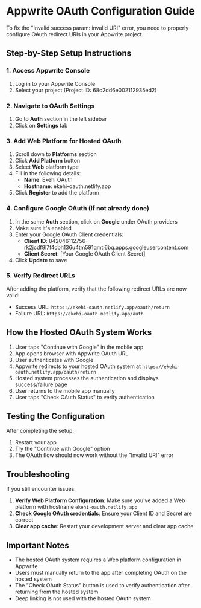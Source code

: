 # Appwrite OAuth Configuration Guide

To fix the "Invalid success param: invalid URI" error, you need to properly configure OAuth redirect URIs in your Appwrite project.

## Step-by-Step Setup Instructions

### 1. Access Appwrite Console
1. Log in to your Appwrite Console
2. Select your project (Project ID: 68c2dd6e002112935ed2)

### 2. Navigate to OAuth Settings
1. Go to **Auth** section in the left sidebar
2. Click on **Settings** tab

### 3. Add Web Platform for Hosted OAuth
1. Scroll down to **Platforms** section
2. Click **Add Platform** button
3. Select **Web** platform type
4. Fill in the following details:
   - **Name**: Ekehi OAuth
   - **Hostname**: ekehi-oauth.netlify.app
5. Click **Register** to add the platform

### 4. Configure Google OAuth (If not already done)
1. In the same **Auth** section, click on **Google** under OAuth providers
2. Make sure it's enabled
3. Enter your Google OAuth Client credentials:
   - **Client ID**: 842046112756-rk2jcdf9l7f4cbh136u4tm591qmtl6bq.apps.googleusercontent.com
   - **Client Secret**: [Your Google OAuth Client Secret]
4. Click **Update** to save

### 5. Verify Redirect URLs
After adding the platform, verify that the following redirect URLs are now valid:
- Success URL: `https://ekehi-oauth.netlify.app/oauth/return`
- Failure URL: `https://ekehi-oauth.netlify.app/auth`

## How the Hosted OAuth System Works

1. User taps "Continue with Google" in the mobile app
2. App opens browser with Appwrite OAuth URL
3. User authenticates with Google
4. Appwrite redirects to your hosted OAuth system at `https://ekehi-oauth.netlify.app/oauth/return`
5. Hosted system processes the authentication and displays success/failure page
6. User returns to the mobile app manually
7. User taps "Check OAuth Status" to verify authentication

## Testing the Configuration

After completing the setup:
1. Restart your app
2. Try the "Continue with Google" option
3. The OAuth flow should now work without the "Invalid URI" error

## Troubleshooting

If you still encounter issues:

1. **Verify Web Platform Configuration**: Make sure you've added a Web platform with hostname `ekehi-oauth.netlify.app`
2. **Check Google OAuth credentials**: Ensure your Client ID and Secret are correct
3. **Clear app cache**: Restart your development server and clear app cache

## Important Notes

- The hosted OAuth system requires a Web platform configuration in Appwrite
- Users must manually return to the app after completing OAuth on the hosted system
- The "Check OAuth Status" button is used to verify authentication after returning from the hosted system
- Deep linking is not used with the hosted OAuth system